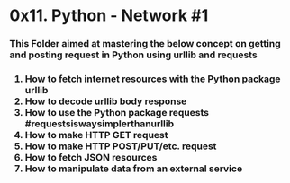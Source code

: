 <h1>0x11. Python - Network #1</h1>
<h3>This Folder aimed at mastering the below concept on getting and posting request in Python using urllib and requests<h3>
<ol>
<li>How to fetch internet resources with the Python package urllib</li>
<li>How to decode urllib body response</li>
<li>How to use the Python package requests #requestsiswaysimplerthanurllib</li>
<li>How to make HTTP GET request</li>
<li>How to make HTTP POST/PUT/etc. request</li>
<li>How to fetch JSON resources</li>
<li>How to manipulate data from an external service</li>
</ol>
